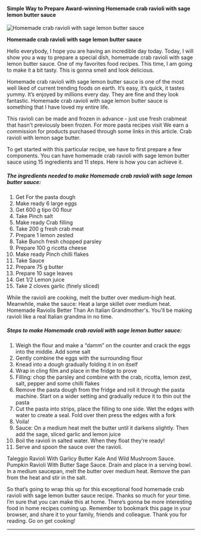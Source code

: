             

#### Simple Way to Prepare Award-winning Homemade crab ravioli with sage lemon butter sauce

![Homemade crab ravioli with sage lemon butter sauce](https://img-global.cpcdn.com/recipes/929571507ba13346/751x532cq70/homemade-crab-ravioli-with-sage-lemon-butter-sauce-recipe-main-photo.jpg)

**Homemade crab ravioli with sage lemon butter sauce**

Hello everybody, I hope you are having an incredible day today. Today, I will show you a way to prepare a special dish, homemade crab ravioli with sage lemon butter sauce. One of my favorites food recipes. This time, I am going to make it a bit tasty. This is gonna smell and look delicious.

Homemade crab ravioli with sage lemon butter sauce is one of the most well liked of current trending foods on earth. It’s easy, it’s quick, it tastes yummy. It’s enjoyed by millions every day. They are fine and they look fantastic. Homemade crab ravioli with sage lemon butter sauce is something that I have loved my entire life.

This ravioli can be made and frozen in advance - just use fresh crabmeat that hasn't previously been frozen. For more pasta recipes visit We earn a commission for products purchased through some links in this article. Crab ravioli with lemon sage butter.

To get started with this particular recipe, we have to first prepare a few components. You can have homemade crab ravioli with sage lemon butter sauce using 15 ingredients and 11 steps. Here is how you can achieve it.

##### The ingredients needed to make Homemade crab ravioli with sage lemon butter sauce:

1.  Get For the pasta dough
2.  Make ready 6 large eggs
3.  Get 600 g tipo 00 flour
4.  Take Pinch salt
5.  Make ready Crab filling
6.  Take 200 g fresh crab meat
7.  Prepare 1 lemon zested
8.  Take Bunch fresh chopped parsley
9.  Prepare 100 g ricotta cheese
10.  Make ready Pinch chilli flakes
11.  Take Sauce
12.  Prepare 75 g butter
13.  Prepare 10 sage leaves
14.  Get 1/2 Lemon juice
15.  Take 2 cloves garlic (finely sliced)

While the ravioli are cooking, melt the butter over medium-high heat. Meanwhile, make the sauce: Heat a large skillet over medium heat. Homemade Raviolis Better Than An Italian Grandmother's. You'll be making ravioli like a real Italian grandma in no time.

##### Steps to make Homemade crab ravioli with sage lemon butter sauce:

1.  Weigh the flour and make a “damm” on the counter and crack the eggs into the middle. Add some salt
2.  Gently combine the eggs with the surrounding flour
3.  Knead into a dough gradually folding it in on itself
4.  Wrap in cling film and place in the fridge to prove
5.  Filling: chop the parsley and combine with the crab, ricotta, lemon zest, salt, pepper and some chilli flakes
6.  Remove the pasta dough from the fridge and roll it through the pasta machine. Start on a wider setting and gradually reduce it to thin out the pasta
7.  Cut the pasta into strips, place the filling to one side. Wet the edges with water to create a seal. Fold over then press the edges with a fork
8.  Voila!
9.  Sauce: On a medium heat melt the butter until it darkens slightly. Then add the sage, sliced garlic and lemon juice
10.  Boil the ravioli in salted water. When they float they’re ready!
11.  Serve and spoon the sauce over the ravioli.

Taleggio Ravioli With Garlicy Butter Kale And Wild Mushroom Sauce. Pumpkin Ravioli With Butter Sage Sauce. Drain and place in a serving bowl. In a medium saucepan, melt the butter over medium heat. Remove the pan from the heat and stir in the salt.

So that’s going to wrap this up for this exceptional food homemade crab ravioli with sage lemon butter sauce recipe. Thanks so much for your time. I’m sure that you can make this at home. There’s gonna be more interesting food in home recipes coming up. Remember to bookmark this page in your browser, and share it to your family, friends and colleague. Thank you for reading. Go on get cooking!

* * *